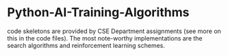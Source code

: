 # Python-AI-Training-Algorithms

code skeletons are provided by CSE Department assignments (see more on this in the code files). The most note-worthy implementations are the search algorithms and reinforcement learning schemes.
